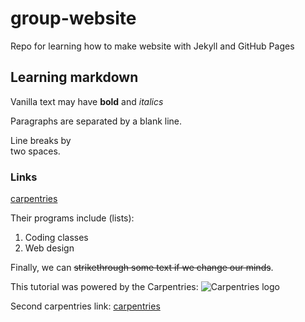# group-website
Repo for learning how to make website with Jekyll and GitHub Pages


## Learning markdown

Vanilla text may have **bold** and *italics*

Paragraphs are separated by a blank line.

Line breaks by  
two spaces.

### Links
[carpentries][]

Their programs include (lists):
1. Coding classes
2. Web design

Finally, we can ~~strikethrough some text if we change our minds~~.

This tutorial was powered by the Carpentries:
![Carpentries logo](https://github.com/carpentries/carpentries.org/blob/main/images/TheCarpentries-opengraph.png)

Second carpentries link: [carpentries][]

[carpentries]: https://carpentries.org
